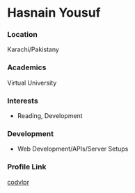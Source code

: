 # Hasnain Yousuf

### Location

Karachi/Pakistany

### Academics

Virtual University

### Interests

- Reading, Development

### Development

- Web Development/APIs/Server Setups

### Profile Link

[codvlpr](https://github.com/codvlpr)
